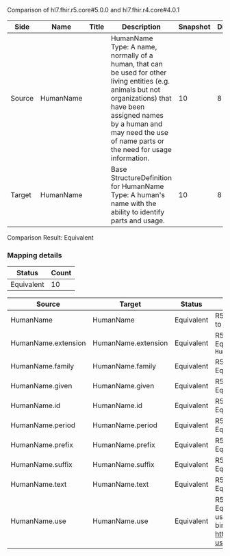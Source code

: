 Comparison of hl7.fhir.r5.core#5.0.0 and hl7.fhir.r4.core#4.0.1

| Side | Name | Title | Description | Snapshot | Differential |
| --- | --- | --- | --- | --- | --- |
| Source | HumanName |  | HumanName Type: A name, normally of a human, that can be used for other living entities (e.g. animals but not organizations) that have been assigned names by a human and may need the use of name parts or the need for usage information. | 10 | 8 |
| Target | HumanName |  | Base StructureDefinition for HumanName Type: A human's name with the ability to identify parts and usage. | 10 | 8 |


Comparison Result: Equivalent


### Mapping details

| Status | Count |
| ------ | ----- |
Equivalent | 10 |


| Source | Target | Status | Message |
| ------ | ------ | ------ | ------- |
| HumanName | HumanName | Equivalent | R5 `HumanName` maps as Equivalent to R4 `HumanName` |
| HumanName.extension | HumanName.extension | Equivalent | R5 `HumanName.extension` maps as Equivalent to R4 `HumanName.extension` |
| HumanName.family | HumanName.family | Equivalent | R5 `HumanName.family` maps as Equivalent to R4 `HumanName.family` |
| HumanName.given | HumanName.given | Equivalent | R5 `HumanName.given` maps as Equivalent to R4 `HumanName.given` |
| HumanName.id | HumanName.id | Equivalent | R5 `HumanName.id` maps as Equivalent to R4 `HumanName.id` |
| HumanName.period | HumanName.period | Equivalent | R5 `HumanName.period` maps as Equivalent to R4 `HumanName.period` |
| HumanName.prefix | HumanName.prefix | Equivalent | R5 `HumanName.prefix` maps as Equivalent to R4 `HumanName.prefix` |
| HumanName.suffix | HumanName.suffix | Equivalent | R5 `HumanName.suffix` maps as Equivalent to R4 `HumanName.suffix` |
| HumanName.text | HumanName.text | Equivalent | R5 `HumanName.text` maps as Equivalent to R4 `HumanName.text` |
| HumanName.use | HumanName.use | Equivalent | R5 `HumanName.use` maps as Equivalent to R4 `HumanName.use` - use has compatible required binding for code type: http://hl7.org/fhir/ValueSet/name-use|5.0.0 and http://hl7.org/fhir/ValueSet/name-use|4.0.1 (Equivalent) |

